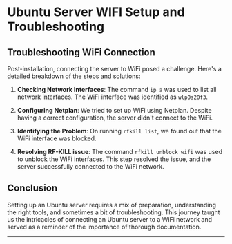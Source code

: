 # Ubuntu Server WIFI Setup and Troubleshooting

## Troubleshooting WiFi Connection

Post-installation, connecting the server to WiFi posed a challenge. Here's a detailed breakdown of the steps and solutions:

1. **Checking Network Interfaces**: The command `ip a` was used to list all network interfaces. The WiFi interface was identified as `wlp0s20f3`.

2. **Configuring Netplan**: We tried to set up WiFi using Netplan. Despite having a correct configuration, the server didn't connect to the WiFi.

3. **Identifying the Problem**: On running `rfkill list`, we found out that the WiFi interface was blocked.

4. **Resolving RF-KILL issue**: The command `rfkill unblock wifi` was used to unblock the WiFi interfaces. This step resolved the issue, and the server successfully connected to the WiFi network.

## Conclusion

Setting up an Ubuntu server requires a mix of preparation, understanding the right tools, and sometimes a bit of troubleshooting. This journey taught us the intricacies of connecting an Ubuntu server to a WiFi network and served as a reminder of the importance of thorough documentation.

---
